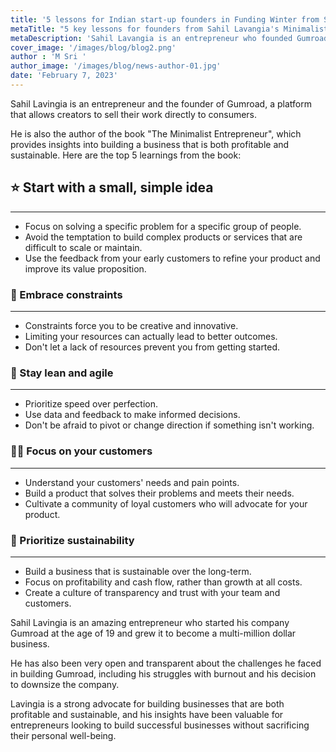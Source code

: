 ```yaml
---
title: '5 lessons for Indian start-up founders in Funding Winter from Sahil Lavangia'
metaTitle: "5 key lessons for founders from Sahil Lavangia's Minimalist Entrepreneur "
metaDescription: 'Sahil Lavangia is an entrepreneur who founded Gumroad, a platform that allows creators to sell their products directly to consumers.'
cover_image: '/images/blog/blog2.png'
author : 'M Sri '
author_image: '/images/blog/news-author-01.jpg'
date: 'February 7, 2023'
---
```


<NativeAds title="Fear pricing and monetisation strategies in product interviews?" description="Find pricing case studies of 10+ unicorns at one place!" offer="👉 Use Promo code - API10 and get 50% off" />

Sahil Lavingia is an entrepreneur and the founder of Gumroad, a platform that allows creators to sell their work directly to consumers. 

He is also the author of the book "The Minimalist Entrepreneur", which provides insights into building a business that is both profitable and sustainable. Here are the top 5 learnings from the book:

## ⭐ Start with a small, simple idea

---

- Focus on solving a specific problem for a specific group of people.
- Avoid the temptation to build complex products or services that are difficult to scale or maintain.
- Use the feedback from your early customers to refine your product and improve its value proposition.

### 💌 Embrace constraints

---

- Constraints force you to be creative and innovative.
- Limiting your resources can actually lead to better outcomes.
- Don't let a lack of resources prevent you from getting started.

### 🚿 Stay lean and agile

---

- Prioritize speed over perfection.
- Use data and feedback to make informed decisions.
- Don't be afraid to pivot or change direction if something isn't working.

### 🚣🏻 Focus on your customers

---

- Understand your customers' needs and pain points.
- Build a product that solves their problems and meets their needs.
- Cultivate a community of loyal customers who will advocate for your product.

### 🌺 Prioritize sustainability

---

- Build a business that is sustainable over the long-term.
- Focus on profitability and cash flow, rather than growth at all costs.
- Create a culture of transparency and trust with your team and customers.

Sahil Lavingia is an amazing entrepreneur who started his company Gumroad at the age of 19 and grew it to become a multi-million dollar business. 

He has also been very open and transparent about the challenges he faced in building Gumroad, including his struggles with burnout and his decision to downsize the company. 

Lavingia is a strong advocate for building businesses that are both profitable and sustainable, and his insights have been valuable for entrepreneurs looking to build successful businesses without sacrificing their personal well-being.